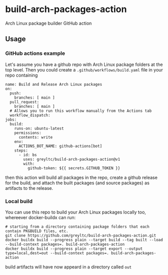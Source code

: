 # build-arch-packages-action
Arch Linux package builder GitHub action

## Usage

### GitHub actions example
Let's assume you have a github repo with Arch Linux package folders at the top level. Then you could create a `.github/workflows/build.yaml` file in your repo containing
```
name: Build and Release Arch Linux packages
on:
  push:
    branches: [ main ]
  pull_request:
    branches: [ main ]
  # Allows you to run this workflow manually from the Actions tab
  workflow_dispatch:
jobs:
  build:
    runs-on: ubuntu-latest
    permissions:
      contents: write
    env:
      ACTIONS_BOT_NAME: github-actions[bot]
    steps:
      - id: bs
        uses: greyltc/build-arch-packages-action@v1
        with:
          github-token: ${{ secrets.GITHUB_TOKEN }}
```
then this action will build all packages in the repo, create a github release for the build, and attach the built packages (and source packages) as artifacts to the release.

### Local build
You can use this repo to build your Arch Linux packages locally too, whereever docker-buildx can run:
```
# starting from a directory containing package folders that each contain PKGBUILD files, etc.
git clone https://github.com/greyltc/build-arch-packages-action.git
docker buildx build --progress plain --target build --tag built --load --build-context packages=. build-arch-packages-action
docker buildx build --progress plain --target export --output type=local,dest=out --build-context packages=. build-arch-packages-action
```
build artifacts will have now appeard in a directory called `out`
